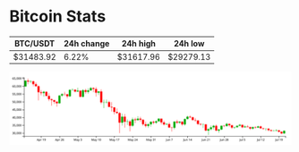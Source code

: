 # Bitcoin Stats

BTC/USDT|24h change|24h high|24h low|
|---|---|---|---|
|$31483.92|6.22%|$31617.96|$29279.13|

<img src="./chart.svg">
